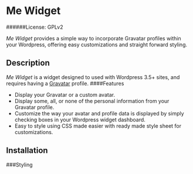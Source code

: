 Me Widget
=========
######License: GPLv2

*Me Widget* provides a simple way to incorporate Gravatar profiles within
your Wordpress, offering easy customizations and straight forward styling.

Description
-----------
*Me Widget* is a widget designed to used with Wordpress 3.5+ sites, and requires
having a [Gravatar](https://gravatar.com) profile.
####Features
- Display your Gravatar or a custom avatar.
- Display some, all, or none of the personal information from your Gravatar
profile.
- Customize the way your avatar and profile data is displayed by simply
checking boxes in your Wordpress widget dashboard.
- Easy to style using CSS made easier with ready made style sheet for
customizations.

Installation
------------

###Styling


